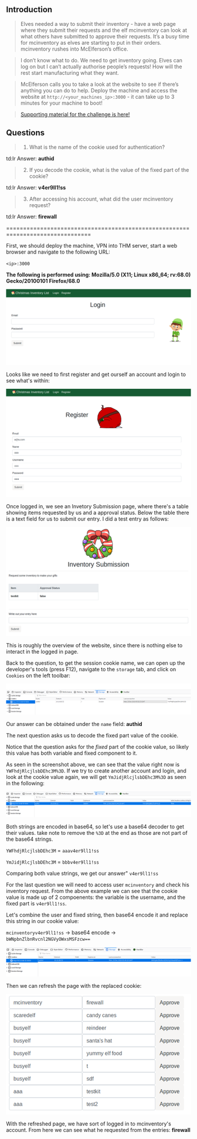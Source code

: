 ## Introduction

> Elves needed a way to submit their inventory - have a web page where they submit their requests and the elf mcinventory can look at what others have submitted to approve their requests. It’s a busy time for mcinventory as elves are starting to put in their orders. mcinventory rushes into McElferson’s office.


> I don’t know what to do. We need to get inventory going. Elves can log on but I can’t actually authorise people’s requests! How will the rest start manufacturing what they want.  

> McElferson calls you to take a look at the website to see if there’s anything you can do to help. Deploy the machine and access the website at `http://<your_machines_ip>:3000` - it can take up to 3 minutes for your machine to boot!

> [Supporting material for the challenge is here!](./Supporting_Material.pdf)

## Questions

> 1) What is the name of the cookie used for authentication?

td:lr Answer: **authid**

> 2) If you decode the cookie, what is the value of the fixed part of the cookie?

td:lr Answer: **v4er9ll1!ss**
	
> 3) After accessing his account, what did the user mcinventory request?

td:lr Answer: **firewall**

===============================================================================


First, we should deploy the machine, VPN into THM server, start a web browser and navigate to the following URL:

`<ip>:3000`

**The following is performed using: Mozilla/5.0 (X11; Linux x86_64; rv:68.0) Gecko/20100101 Firefox/68.0**

![](./res/pic1.png)


Looks like we need to first register and get ourself an account and login to see what's within:

![](./res/pic2.png)

Once logged in, we see an Invetory Submission page, where there's a table showing items requested by us and a approval status. Below the table there is a text field for us to submit our entry. I did a test entry as follows:

![](./res/pic3.png)

This is roughly the overview of the website, since there is nothing else to interact in the logged in page.

Back to the question, to get the session cookie name, we can open up the developer's tools (press F12), navigate to the `storage` tab, and click on `Cookies` on the left toolbar:

![](./res/pic4.png)

Our answer can be obtained under the `name` field: **authid**


The next question asks us to decode the fixed part value of the cookie.

Notice that the question asks for the _fixed_ part of the cookie value, so likely this value has both variable and fixed component to it. 

As seen in the screenshot above, we can see that the value right now is `YWFhdjRlcjlsbDEhc3M%3D`. If we try to create another account and login, and look at the cookie value again, we will get `YmJidjRlcjlsbDEhc3M%3D` as seen in the following:

![](./res/pic5.png)

Both strings are encoded in base64, so let's use a base64 decoder to get their values. take note to remove the `%3D` at the end as those are not part of the base64 strings.

`YWFhdjRlcjlsbDEhc3M` = `aaav4er9ll1!ss`

`YmJidjRlcjlsbDEhc3M` = `bbbv4er9ll1!ss`

Comparing both value strings, we get our answer" `v4er9ll1!ss`


For the last question we will need to access user `mcinventory` and check his inventory request. From the above example we can see that the cookie value is made up of 2 compoenents: the variable is the username, and the fixed part is `v4er9ll1!ss`.

Let's combine the user and fixed string, then base64 encode it and replace this string in our cookie value:

`mcinventoryv4er9ll1!ss` -> base64 encode -> `bWNpbnZlbnRvcnl2NGVyOWxsMSFzcw==`

![](./res/pic6.png)

Then we can refresh the page with the replaced cookie:

![](./res/pic7.png)

With the refreshed page, we have sort of logged in to mcinventory's account. From here we can see what he requested from the entries: **firewall**

